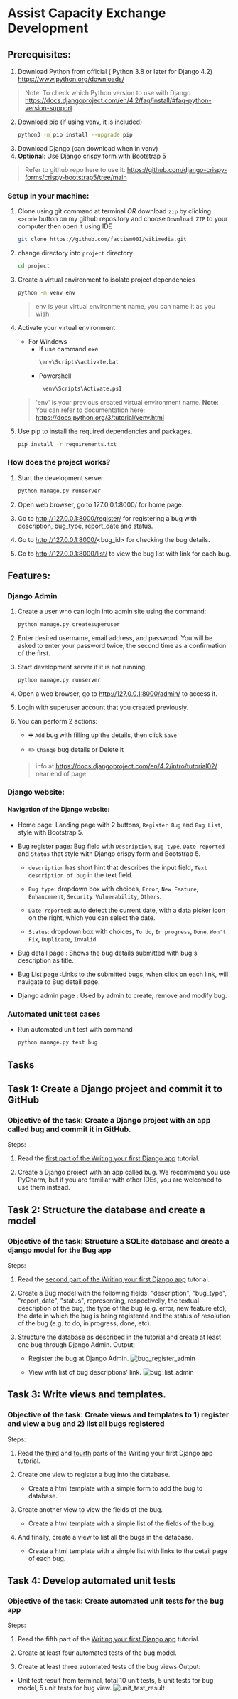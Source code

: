 # Assist Capacity Exchange Development


## Prerequisites:

1. Download Python from official ( Python 3.8 or later for Django 4.2)
https://www.python.org/downloads/

>    Note: To check which Python version to use with Django 
>       https://docs.djangoproject.com/en/4.2/faq/install/#faq-python-version-support
2. Download pip (if using venv, it is included)
   ```bash
   python3 -m pip install --upgrade pip
   ```
3. Download Django (can download when in venv)
4. **Optional**: Use Django crispy form with Bootstrap 5 
   
> Refer to github repo here to use it: 
>  https://github.com/django-crispy-forms/crispy-bootstrap5/tree/main

### Setup in your machine:
1. Clone using git command at terminal *OR* download `zip` by clicking `<>code` button on my github repository and choose `Download ZIP` to your computer then open it using IDE
    ```bash
    git clone https://github.com/factism001/wikimedia.git
    ```
2. change directory into `project` directory
   ```bash
   cd project
   ```
3. Create a virtual environment to isolate project dependencies
   ```bash
   python -m venv env
   ```
    >    env is your virtual environment name, you can name it as you wish.

4. Activate your virtual environment
   - For Windows
      - If use cammand.exe
           ```bash    
           \env\Scripts\activate.bat
           ```
      - Powershell
           ``` bash
            \env\Scripts\Activate.ps1
           ```
    >    'env' is your previous created virtual environment name.
    > **Note**: You can refer to documentation here: https://docs.python.org/3/tutorial/venv.html


5. Use pip to install the required dependencies and packages.
   ```bash
   pip install -r requirements.txt
   ```
### How does the project works?
1. Start the development server.
   ```bash
   python manage.py runserver
    ```
2. Open web browser, go to 127.0.0.1:8000/ for home page.

3. Go to http://127.0.0.1:8000/register/ for registering a bug with description, bug_type, report_date and status.

4. Go to http://127.0.0.1:8000/<bug_id> for checking the bug details.

5. Go to http://127.0.0.1:8000/list/ to view the bug list with link for each bug.

## Features:

### Django Admin
1. Create a user who can login into admin site using the command:
    ``` bash
    python manage.py createsuperuser
    ```
2. Enter desired username, email address, and password. You will be asked to enter your password twice, the second time as a confirmation of the first.

3. Start development server if it is not running.
    ```bash
    python manage.py runserver
    ```
4. Open a web browser, go to http://127.0.0.1:8000/admin/ to access it.

5. Login with superuser account that you created previously.

6. You can perform 2 actions:

    - :heavy_plus_sign: ``Add`` bug with filling up the details, then click ``Save``

    - :pencil2: ``Change`` bug details or Delete it
   > info at https://docs.djangoproject.com/en/4.2/intro/tutorial02/ near end of page

### Django website:

#### Navigation of the Django website:
- Home page: Landing page with 2 buttons, `Register Bug` and `Bug List`, style with Bootstrap 5.
- Bug register page: Bug field with `Description`, `Bug type`, `Date reported` and `Status` that style with Django crispy form and Bootstrap 5.
   - `description` has short hint that describes the input field, `Text description of bug` in the text field.

   - `Bug type`: dropdown box with choices, `Error`, `New Feature`, `Enhancement`, `Security Vulnerability`, `Others`.
 
   - `Date reported`: auto detect the current date, with a data picker icon on the right, which you can select the date.

   - `Status`: dropdown box with choices, `To do`, `In progress`, `Done`, `Won't Fix`, `Duplicate`, `Invalid`.

- Bug detail page : Shows the bug details submitted with bug's description as title.

- Bug List page :Links to the submitted bugs, when click on each link, will navigate to Bug detail page.

- Django admin page : Used by admin to create, remove and modify bug.

### Automated unit test cases
- Run automated unit test with command 
  ```bash
  python manage.py test bug
  ```

## Tasks
## Task 1: Create a Django project and commit it to GitHub
### Objective of the task: Create a Django project with an app called bug and commit it in GitHub.
Steps:
1. Read the [first part of the Writing your first Django app](https://docs.djangoproject.com/en/4.2/intro/tutorial01/) tutorial.

2. Create a Django project with an app called bug. We recommend you use PyCharm, but if you are familiar with other IDEs, you are welcomed to use them instead.

## Task 2: Structure the database and create a model
### Objective of the task: Structure a SQLite database and create a django model for the Bug app
Steps:
1. Read the [second part of the Writing your first Django app](https://docs.djangoproject.com/en/4.2/intro/tutorial02/) tutorial.

2. Create a Bug model with the following fields: "description", "bug_type", "report_date", "status", representing, respectivelly, the textual description of the bug, the type of the bug (e.g. error, new feature etc), the date in which the bug is being registered and the status of resolution of the bug (e.g. to do, in progress, done, etc).

3. Structure the database as described in the tutorial and create at least one bug through Django Admin.
Output:

   - Register the bug at Django Admin.
   ![bug_register_admin](assets/bug_register_admin.png)

    - View with list of bug descriptions' link.
   ![bug_list_admin](assets/bug_list_admin.png)

## Task 3: Write views and templates.
### Objective of the task: Create views and templates to 1) register and view a bug and 2) list all bugs registered
Steps:

1. Read the [third](https://docs.djangoproject.com/en/4.2/intro/tutorial03/) and [fourth](https://docs.djangoproject.com/en/4.2/intro/tutorial04/) parts of the Writing your first Django app tutorial.

2. Create one view to register a bug into the database.
   - Create a html template with a simple form to add the bug to database.

3. Create another view to view the fields of the bug.
   - Create a html template with a simple list of the fields of the bug.

4. And finally, create a view to list all the bugs in the database.
   - Create a html template with a simple list with links to the detail page of each bug.

## Task 4: Develop automated unit tests
### Objective of the task: Create automated unit tests for the bug app
Steps:

1. Read the fifth part of the [Writing your first Django app](https://docs.djangoproject.com/en/4.2/intro/tutorial05/) tutorial.

2. Create at least four automated tests of the bug model.

3. Create at least three automated tests of the bug views
Output:
  - Unit test result from terminal, total 10 unit tests, 5 unit tests for bug model, 5 unit tests for bug view.
   ![unit_test_result](assets/unit_test.png)
